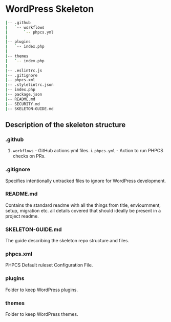 # WordPress Skeleton

```bash
|-- .github
|   `-- workflows
|       `-- phpcs.yml
|
|-- plugins
|   `-- index.php
|
|-- themes
|   `-- index.php
|
|-- .eslintrc.js
|-- .gitignore
|-- phpcs.xml
|-- .stylelintrc.json
|-- index.php
|-- package.json
|-- README.md
|-- SECURITY.md
|-- SKELETON-GUIDE.md
```

## Description of the skeleton structure

### .github

1. `workflows` - GitHub actions yml files.
    i. `phpcs.yml` - Action to run PHPCS checks on PRs.

### .gitignore

Specifies intentionally untracked files to ignore for WordPress development.

### README.md

Contains the standard readme with all the things from title, enviournment, setup, migration etc. all details covered that should ideally be present in a project readme.

### SKELETON-GUIDE.md

The guide describing the skeleton repo structure and files.

### phpcs.xml

PHPCS Default ruleset Configuration File.

### plugins

Folder to keep WordPress plugins.

### themes

Folder to keep WordPress themes.